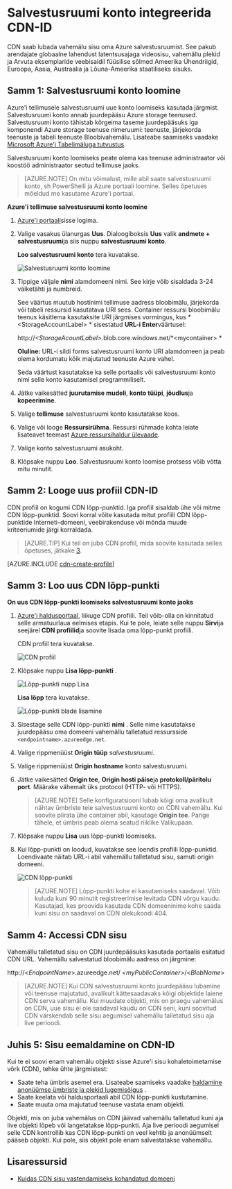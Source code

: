 <properties
    pageTitle="Salvestusruumi konto integreerida CDN | Microsoft Azure'i"
    description="Saate teada, kuidas kasutada Azure sisu kohaletoimetamise võrk (CDN) esitamisel läbilaskevõimega sisu, vahemällu plekid Azure salvestusruumist."
    services="cdn"
    documentationCenter=""
    authors="camsoper"
    manager="erikre"
    editor=""/>

<tags
    ms.service="cdn"
    ms.workload="tbd"
    ms.tgt_pltfrm="na"
    ms.devlang="na"
    ms.topic="article"
    ms.date="07/28/2016"
    ms.author="casoper"/>


# <a name="integrate-a-storage-account-with-cdn"></a>Salvestusruumi konto integreerida CDN-ID

CDN saab lubada vahemälu sisu oma Azure salvestusruumist. See pakub arendajate globaalne lahendust latentsusajaga videosisu, vahemällu plekid ja Arvuta eksemplaride veebisaidil füüsilise sõlmed Ameerika Ühendriigid, Euroopa, Aasia, Austraalia ja Lõuna-Ameerika staatiliseks sisuks.


## <a name="step-1-create-a-storage-account"></a>Samm 1: Salvestusruumi konto loomine

Azure'i tellimusele salvestusruumi uue konto loomiseks kasutada järgmist. Salvestusruumi konto annab juurdepääsu Azure storage teenused. Salvestusruumi konto tähistab kõrgeima taseme juurdepääsuks iga komponendi Azure storage teenuse nimeruumi: teenuste, järjekorda teenuste ja tabeli teenuste Bloobivahemälu. Lisateabe saamiseks vaadake [Microsoft Azure'i Tabelimäluga tutvustus](../storage/storage-introduction.md).

Salvestusruumi konto loomiseks peate olema kas teenuse administraator või koostöö administraator seotud tellimuse jaoks.

> [AZURE.NOTE] On mitu võimalust, mille abil saate salvestusruumi konto, sh PowerShelli ja Azure portaali loomine.  Selles õpetuses mõeldud me kasutame Azure'i portaal.  

**Azure'i tellimuse salvestusruumi konto loomine**

1.  [Azure'i portaali](https://portal.azure.com)sisse logima.
2.  Valige vasakus ülanurgas **Uus**. Dialoogiboksis **Uus** valik **andmete + salvestusruumi**ja siis nuppu **salvestusruumi konto**.

    **Loo salvestusruumi konto** tera kuvatakse.

    ![Salvestusruumi konto loomine][create-new-storage-account]

4. Tippige väljale **nimi** alamdomeeni nimi. See kirje võib sisaldada 3-24 väiketähti ja numbreid.

    See väärtus muutub hostinimi tellimuse aadress bloobimälu, järjekorda või tabeli ressursid kasutatava URI sees. Container ressursi bloobimälu teenus käsitlema kasutaksite URI järgmises vormingus, kus * &lt;StorageAccountLabel&gt; * sisestatud **URL-i Enter**väärtusel:

    http://*&lt;StorageAcountLabel&gt;*.blob.core.windows.net/*&lt;mycontainer&gt; *

    **Oluline:** URL-i sildi forms salvestusruumi konto URI alamdomeen ja peab olema kordumatu kõik majutatud teenuste Azure vahel.

    Seda väärtust kasutatakse ka selle portaalis või salvestusruumi konto nimi selle konto kasutamisel programmiliselt.

5. Jätke vaikesätted **juurutamise mudeli**, **konto tüüpi**, **jõudlus**ja **kopeerimine**. 

6. Valige **tellimuse** salvestusruumi konto kasutatakse koos.

7. Valige või looge **Ressursirühma**.  Ressursi rühmade kohta leiate lisateavet teemast [Azure ressursihaldur ülevaade](azure-resource-manager/resource-group-overview.md#resource-groups).

8. Valige konto salvestusruumi asukoht.

8. Klõpsake nuppu **Loo**. Salvestusruumi konto loomise protsess võib võtta mitu minutit.


## <a name="step-2-create-a-new-cdn-profile"></a>Samm 2: Looge uus profiil CDN-ID

CDN profiil on kogumi CDN lõpp-punktid.  Iga profiil sisaldab ühe või mitme CDN lõpp-punktid.  Soovi korral võite kasutada mitut profiili CDN lõpp-punktide Interneti-domeeni, veebirakenduse või mõnda muude kriteeriumide järgi korraldada.

> [AZURE.TIP] Kui teil on juba CDN profiil, mida soovite kasutada selles õpetuses, jätkake [3](#step-3-create-a-new-cdn-endpoint).

[AZURE.INCLUDE [cdn-create-profile](../../includes/cdn-create-profile.md)]

## <a name="step-3-create-a-new-cdn-endpoint"></a>Samm 3: Loo uus CDN lõpp-punkti

**On uus CDN lõpp-punkti loomiseks salvestusruumi konto jaoks**

1. [Azure'i haldusportaal](https://portal.azure.com), liikuge CDN profiili.  Teil võib-olla on kinnitatud selle armatuurlaua eelmises etapis.  Kui te pole, leiate selle nuppu **Sirvi**ja seejärel **CDN profiilid**ja soovite lisada oma lõpp-punkt profiili.

    CDN profiil tera kuvatakse.

    ![CDN profiil][cdn-profile-settings]

2. Klõpsake nuppu **Lisa lõpp-punkti** .

    ![Lõpp-punkti nupp Lisa][cdn-new-endpoint-button]

    **Lisa lõpp** tera kuvatakse.

    ![Lõpp-punkti blade lisamine][cdn-add-endpoint]

3. Sisestage selle CDN lõpp-punkti **nimi** .  Selle nime kasutatakse juurdepääsu oma domeeni vahemällu talletatud ressursside `<endpointname>.azureedge.net`.

4. Valige rippmenüüst **Origin tüüp** *salvestusruumi*.  

5. Valige rippmenüüst **Origin hostname** konto salvestusruumi.

6. Jätke vaikesätted **Origin tee**, **Origin hosti päise**ja **protokoll/päritolu port**.  Määrake vähemalt üks protocol (HTTP- või HTTPS).

    > [AZURE.NOTE] Selle konfiguratsiooni lubab kõigi oma avalikult nähtav ümbriste teie salvestusruumi konto on CDN vahemällu.  Kui soovite piirata ühe container abil, kasutage **Origin tee**.  Pange tähele, et ümbris peab olema seatud riiklike Valikupaan.

7. Klõpsake nuppu **Lisa** uus lõpp-punkti loomiseks.

8. Kui lõpp-punkti on loodud, kuvatakse see loendis profiili lõpp-punktid. Loendivaate näitab URL-i abil vahemällu talletatud sisu, samuti origin domeeni.

    ![CDN lõpp-punkti][cdn-endpoint-success]

    > [AZURE.NOTE] Lõpp-punkti kohe ei kasutamiseks saadaval.  Võib kuluda kuni 90 minutit registreerimise levitada CDN võrgu kaudu. Kasutajad, kes proovida kasutada CDN domeeninime kohe saada kuni sisu on saadaval on CDN olekukoodi 404.


## <a name="step-4-access-cdn-content"></a>Samm 4: Accessi CDN sisu

Vahemällu talletatud sisu on CDN juurdepääsuks kasutada portaalis esitatud CDN URL. Vahemällu salvestatud bloobimälu aadress on järgmine:

http://<*EndpointName*\>.azureedge.net/ <*myPublicContainer*\>/<*BlobName*\>

> [AZURE.NOTE] Kui CDN salvestusruumi konto juurdepääsu lubamine või teenuse majutatud, avalikult kättesaadavaks kõigi objektide laiene CDN serva vahemällu. Kui muudate objekti, mis on praegu vahemälus on CDN, uue sisu ei ole saadaval kaudu on CDN seni, kuni soovitud CDN värskendab selle sisu aegumisel vahemällu talletatud sisu aja live perioodi.

## <a name="step-5-remove-content-from-the-cdn"></a>Juhis 5: Sisu eemaldamine on CDN-ID

Kui te ei soovi enam vahemälu objekti sisse Azure'i sisu kohaletoimetamise võrk (CDN), tehke ühte järgmistest:

-   Saate teha ümbris asemel era. Lisateabe saamiseks vaadake [haldamine anonüümse ümbriste ja plekid lugemisõigus](../storage/storage-manage-access-to-resources.md) .
-   Saate keelata või haldusportaali abil CDN lõpp-punkti kustutamine.
-   Saate muuta oma majutatud teenuse vastata enam objekti.

Objekti, mis on juba vahemälus on CDN jäävad vahemällu talletatud kuni aja live objekti lõpeb või langetatakse lõpp-punkti. Aja live perioodi aegumisel selle CDN kontrollib kas CDN lõpp-punkti on veel kehtib ja anonüümselt pääseb objekti. Kui pole, siis objekt pole enam salvestatakse vahemällu.


## <a name="additional-resources"></a>Lisaressursid

-   [Kuidas CDN sisu vastendamiseks kohandatud domeeni](cdn-map-content-to-custom-domain.md)

[create-new-storage-account]: ./media/cdn-create-a-storage-account-with-cdn/CDN_CreateNewStorageAcct.png

[cdn-profile-settings]: ./media/cdn-create-a-storage-account-with-cdn/cdn-profile-settings.png
[cdn-new-endpoint-button]: ./media/cdn-create-a-storage-account-with-cdn/cdn-new-endpoint-button.png
[cdn-add-endpoint]: ./media/cdn-create-a-storage-account-with-cdn/cdn-add-endpoint.png
[cdn-endpoint-success]: ./media/cdn-create-a-storage-account-with-cdn/cdn-endpoint-success.png
